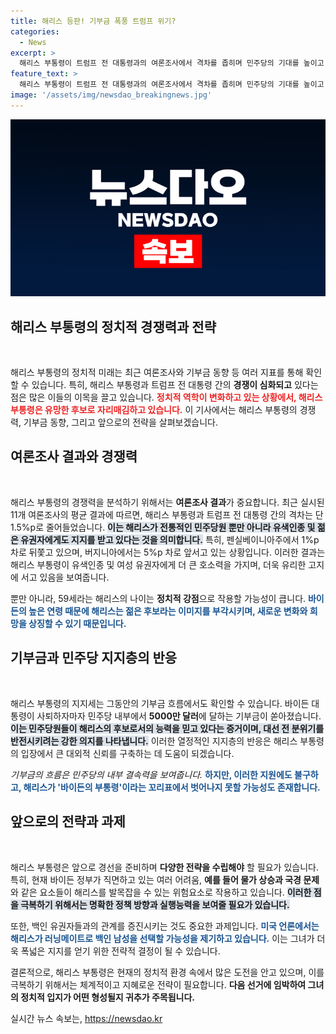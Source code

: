```yaml
---
title: 해리스 등판! 기부금 폭풍 트럼프 위기?
categories:
  - News
excerpt: >
  해리스 부통령이 트럼프 전 대통령과의 여론조사에서 격차를 좁히며 민주당의 기대를 높이고 있습니다. 주목받는 기부금 증가 속에 바이든의 꼬리표를 떼고 독자적인 경쟁력을 구축할 수 있을지 관심이 쏠리고 있습니다.
feature_text: >
  해리스 부통령이 트럼프 전 대통령과의 여론조사에서 격차를 좁히며 민주당의 기대를 높이고 있습니다. 주목받는 기부금 증가 속에 바이든의 꼬리표를 떼고 독자적인 경쟁력을 구축할 수 있을지 관심이 쏠리고 있습니다.
image: '/assets/img/newsdao_breakingnews.jpg'
---
```


<p><img src="/assets/img/newsdao_breakingnews.jpg" alt="implanttips 속보" /></p>

<h2 data-ke-size="size26">해리스 부통령의 정치적 경쟁력과 전략</h2>

<p data-ke-size="size16">&nbsp;</p>

<p>해리스 부통령의 정치적 미래는 최근 여론조사와 기부금 동향 등 여러 지표를 통해 확인할 수 있습니다. 특히, 해리스 부통령과 트럼프 전 대통령 간의 <b>경쟁이 심화되고</b> 있다는 점은 많은 이들의 이목을 끌고 있습니다. <b><span style="color: #ee2323;">정치적 역학이 변화하고 있는 상황에서, 해리스 부통령은 유망한 후보로 자리매김하고 있습니다.</span></b> 이 기사에서는 해리스 부통령의 경쟁력, 기부금 동향, 그리고 앞으로의 전략을 살펴보겠습니다.</p>

<h2 data-ke-size="size26">여론조사 결과와 경쟁력</h2>

<p data-ke-size="size16">&nbsp;</p>

<p>해리스 부통령의 경쟁력을 분석하기 위해서는 <b>여론조사 결과</b>가 중요합니다. 최근 실시된 11개 여론조사의 평균 결과에 따르면, 해리스 부통령과 트럼프 전 대통령 간의 격차는 단 1.5%p로 줄어들었습니다. <b><span style="background-color: #21538527;">이는 해리스가 전통적인 민주당원 뿐만 아니라 유색인종 및 젊은 유권자에게도 지지를 받고 있다는 것을 의미합니다.</span></b> 특히, 펜실베이니아주에서 1%p 차로 뒤쫓고 있으며, 버지니아에서는 5%p 차로 앞서고 있는 상황입니다. 이러한 결과는 해리스 부통령이 유색인종 및 여성 유권자에게 더 큰 호소력을 가지며, 더욱 유리한 고지에 서고 있음을 보여줍니다.</p>

<p>뿐만 아니라, 59세라는 해리스의 나이는 <b>정치적 강점</b>으로 작용할 가능성이 큽니다. <b><span style="color: #1a5490;">바이든의 높은 연령 때문에 해리스는 젊은 후보라는 이미지를 부각시키며, 새로운 변화와 희망을 상징할 수 있기 때문입니다.</span></b></p>

<h2 data-ke-size="size26">기부금과 민주당 지지층의 반응</h2>

<p data-ke-size="size16">&nbsp;</p>

<p>해리스 부통령의 지지세는 그동안의 기부금 흐름에서도 확인할 수 있습니다. 바이든 대통령이 사퇴하자마자 민주당 내부에서 <b>5000만 달러</b>에 달하는 기부금이 쏟아졌습니다. <b><span style="background-color: #21538527;">이는 민주당원들이 해리스의 후보로서의 능력을 믿고 있다는 증거이며, 대선 전 분위기를 반전시키려는 강한 의지를 나타냅니다.</span></b> 이러한 열정적인 지지층의 반응은 해리스 부통령의 입장에서 큰 대외적 신뢰를 구축하는 데 도움이 되겠습니다.</p>

<p><i>기부금의 흐름은 민주당의 내부 결속력을 보여줍니다.</i> <b><span style="color: #1a5490;">하지만, 이러한 지원에도 불구하고, 해리스가 '바이든의 부통령'이라는 꼬리표에서 벗어나지 못할 가능성도 존재합니다.</span></b> </p>

<h2 data-ke-size="size26">앞으로의 전략과 과제</h2>

<p data-ke-size="size16">&nbsp;</p>

<p>해리스 부통령은 앞으로 경선을 준비하며 <b>다양한 전략을 수립해야</b> 할 필요가 있습니다. 특히, 현재 바이든 정부가 직면하고 있는 여러 어려움, <b>예를 들어 물가 상승과 국경 문제</b>와 같은 요소들이 해리스를 발목잡을 수 있는 위험요소로 작용하고 있습니다. <b><span style="background-color: #21538527;">이러한 점을 극복하기 위해서는 명확한 정책 방향과 실행능력을 보여줄 필요가 있습니다.</span></b></p>

<p>또한, 백인 유권자들과의 관계를 증진시키는 것도 중요한 과제입니다. <b><span style="color: #1a5490;">미국 언론에서는 해리스가 러닝메이트로 백인 남성을 선택할 가능성을 제기하고 있습니다.</span></b> 이는 그녀가 더욱 폭넓은 지지를 얻기 위한 전략적 결정이 될 수 있습니다. </p>

<p>결론적으로, 해리스 부통령은 현재의 정치적 환경 속에서 많은 도전을 안고 있으며, 이를 극복하기 위해서는 체계적이고 지혜로운 전략이 필요합니다. <b>다음 선거에 임박하여 그녀의 정치적 입지가 어떤 형성될지 귀추가 주목됩니다.</b></p>
실시간 뉴스 속보는, <a href="https://newsdao.kr" rel="dofollow">https://newsdao.kr</a>


